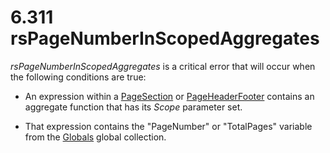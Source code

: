 <html dir="LTR" xmlns:mshelp="http://msdn.microsoft.com/mshelp" xmlns:ddue="http://ddue.schemas.microsoft.com/authoring/2003/5" xmlns:xlink="http://www.w3.org/1999/xlink" xmlns:tool="http://www.microsoft.com/tooltip">
    <head>
        <meta http-equiv="Content-Type" content="text/html; CHARSET=utf-8"></meta>
        <meta name="save" content="history"></meta>
        <title>6.311 rsPageNumberInScopedAggregates</title>
        <xml>
            <mshelp:toctitle title="6.311 rsPageNumberInScopedAggregates"></mshelp:toctitle>
            <mshelp:rltitle title="[MS-RDL]: rsPageNumberInScopedAggregates"></mshelp:rltitle>
            <mshelp:keyword index="A" term="53441f24-26ec-4de2-9dc5-93bd424a15ad"></mshelp:keyword>
            <mshelp:attr name="DCSext.ContentType" value="open specification"></mshelp:attr>
            <mshelp:attr name="AssetID" value="53441f24-26ec-4de2-9dc5-93bd424a15ad"></mshelp:attr>
            <mshelp:attr name="TopicType" value="kbRef"></mshelp:attr>
            <mshelp:attr name="DCSext.Title" value="[MS-RDL]: rsPageNumberInScopedAggregates" />
        </xml>
    </head>
    <body>
        <div id="header">
            <h1 class="heading">6.311 rsPageNumberInScopedAggregates</h1>
        </div>
        <div id="mainSection">
            <div id="mainBody">
                <div id="allHistory" class="saveHistory"></div>
                <div id="sectionSection0" class="section" name="collapseableSection">
                    

<p><i>rsPageNumberInScopedAggregates</i> is a critical error
that will occur when the following conditions are true: </p>

<ul><li><p><span><span> 
</span></span>An expression within a <a href="afff0921-7d95-4216-8f28-635c67d539d8.htm">PageSection</a> or <a href="ddc35223-1cb6-4136-823b-e72a3d12e1f9.htm">PageHeaderFooter</a> contains
an aggregate function that has its <i>Scope</i> parameter set. </p>

</li><li><p><span><span> 
</span></span>That expression contains the &quot;PageNumber&quot; or
&quot;TotalPages&quot; variable from the <a href="381824cf-4274-444d-a63e-d2d6a7527f68.htm">Globals</a> global collection.</p>

</li></ul>
                </div>
            </div>
        </div>
    </body>
</html>